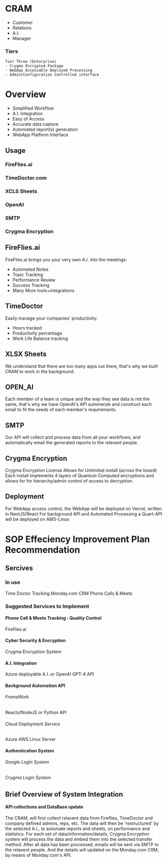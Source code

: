 
# CRAM #
- Customer
- Relations
- A.I.
- Manager

### Tiers ###

``` 
Tier Three (Enterprise)
- Crygma Encrypted Package
- WebApp Accessable Deployed Processing
- Admin/Configuration Controlled interface 

```

# Overview #

- Simplified Workflow
- A.I. Integration
- Easy of Access
- Accurate data capture
- Automated report(s) generation
- WebApp Platform Interface

## Usage ##
### FireFlies.ai ###
### TimeDoctor.com ###
### XCLS Sheets ###
### OpenAI ###
### SMTP ###
### Crygma Encryption ###

## FireFlies.ai ##

FireFlies.ai brings you your very own A.I. into the meetings:
- Automated Notes
- Topic Tracking
- Performance Review
- Success Tracking
- Many More tools+integrations

## TimeDoctor ##

Easily manage your companies' productivity:
- Hours tracked
- Productivity percentage
- Work Life Balance tracking


## XLSX Sheets ##

We understand that there are too many apps out there,
that's why we built CRAM to work in the background.


## OPEN_AI ##

Each member of a team is unique and the way they see data is not the same,
that's why we have OpenAI's API summerize and construct each email
to fit the needs of each member's requirements.


## SMTP ##

Our API will collect and process data from all your workflows,
and automatically email the generated reports to the relevant people.


## Crygma Encryption ## 

Crygma Encryption License Allows for Unlimited install (across the board)
Each install implements 4 layers of Quantum Computed encryptions and
allows for for hierarchy/admin control of access to decryption.

## Deployment ##

For WebApp access control, the WebApp will be deployed on Vercel, written in NextJS/React
For background API and Automated Processing a Quart-API will be deployed on AWS-Linux

# SOP Effeciency Improvement Plan Recommendation #

## Sercives ##

### In use ###

<p>
 Time Doctor Tracking
 Monday.com CRM 
 Phone Calls & Meets
</P>


### Suggested Services to Implement ###


<h4>Phone Call & Meets Tracking : Quality Control</h4>
    <p>
    Fireflies.ai 
    </p>
<h4>Cyber Security & Encryption</h4>
    <p>
    Crygma Encryption System
    </p>
<h4>A.I. Integration</h4>
    <p>
    Azure deployable A.I. 
    or
    OpenAI GPT-4 API
    </p>
<h4>Background Automation API</h4>
    <h6>FrameWork</h6>
    <p>
    Reacts/NodeJS or Python API
    </p>
    <h6>Cloud Deployment Service</h6>
    <p>
    Azure AWS Linux Server 
    </p>
<h4>Authentication System</h4>
    <h6>Google Login System</h6>
    <h6>Crygma Login System</h6>


<h2>Brief Overview of System Integration</h2>
    <h4>API collections and DataBase update</h4>
    <p>
    The CRAM, will first collect relavent data
    from Fireflies, TimeDoctor and company defined admins, reps, etc.
    The data will then be 'restructured' by the selected A.I., to automate reports and
    sheets, on performance and statistics. 
    For each set of data/information/details, Crygma Encryption system will process the data
    and embed them into the selected transfer method.
    After all data has been processed, emails will be sent via SMTP to the relavent people.
    And the details will updated on the Monday.com CRM, by means of Monday.com's API.
    </p>
